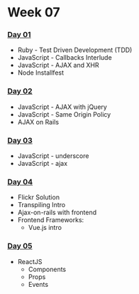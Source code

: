 # Week 07

### [Day 01](day-01.md)

* Ruby - Test Driven Development \(TDD\)
* JavaScript - Callbacks Interlude
* JavaScript - AJAX and XHR
* Node Installfest

### ​[Day 02​](day-02.md)

* JavaScript - AJAX with jQuery
* JavaScript - Same Origin Policy
* AJAX on Rails

### ​[Day 03​](day-03.md)

* JavaScript - underscore
* JavaScript - ajax

### ​[Day 04​](day-04.md)

* Flickr Solution
* Transpiling Intro
* Ajax-on-rails with frontend
* Frontend Frameworks:
  * Vue.js intro

### [Day 05​](day-05.md)

* ReactJS
  * Components
  * Props
  * Events


